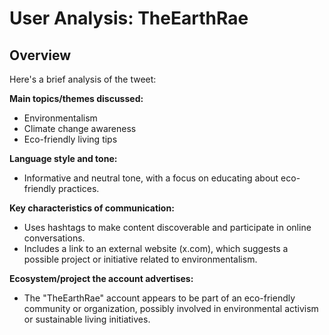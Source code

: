 # User Analysis: TheEarthRae

## Overview

Here's a brief analysis of the tweet:

**Main topics/themes discussed:**
- Environmentalism
- Climate change awareness
- Eco-friendly living tips

**Language style and tone:**
- Informative and neutral tone, with a focus on educating about eco-friendly practices.

**Key characteristics of communication:**
- Uses hashtags to make content discoverable and participate in online conversations.
- Includes a link to an external website (x.com), which suggests a possible project or initiative related to environmentalism.

**Ecosystem/project the account advertises:**
- The "TheEarthRae" account appears to be part of an eco-friendly community or organization, possibly involved in environmental activism or sustainable living initiatives.